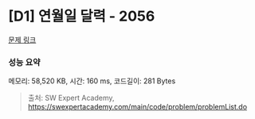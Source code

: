 # [D1] 연월일 달력 - 2056 

[문제 링크](https://swexpertacademy.com/main/code/problem/problemDetail.do?contestProbId=AV5QLkdKAz4DFAUq) 

### 성능 요약

메모리: 58,520 KB, 시간: 160 ms, 코드길이: 281 Bytes



> 출처: SW Expert Academy, https://swexpertacademy.com/main/code/problem/problemList.do